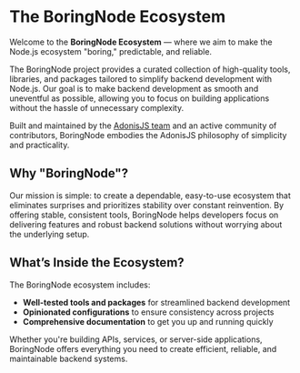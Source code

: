 # The BoringNode Ecosystem

Welcome to the **BoringNode Ecosystem** — where we aim to make the Node.js ecosystem "boring," predictable, and reliable.

The BoringNode project provides a curated collection of high-quality tools, libraries, and packages tailored to simplify backend development with Node.js. Our goal is to make backend development as smooth and uneventful as possible, allowing you to focus on building applications without the hassle of unnecessary complexity.

Built and maintained by the [AdonisJS team](https://adonisjs.com) and an active community of contributors, BoringNode embodies the AdonisJS philosophy of simplicity and practicality.

## Why "BoringNode"?

Our mission is simple: to create a dependable, easy-to-use ecosystem that eliminates surprises and prioritizes stability over constant reinvention. By offering stable, consistent tools, BoringNode helps developers focus on delivering features and robust backend solutions without worrying about the underlying setup.

## What’s Inside the Ecosystem?

The BoringNode ecosystem includes:

- **Well-tested tools and packages** for streamlined backend development
- **Opinionated configurations** to ensure consistency across projects
- **Comprehensive documentation** to get you up and running quickly

Whether you're building APIs, services, or server-side applications, BoringNode offers everything you need to create efficient, reliable, and maintainable backend systems.
